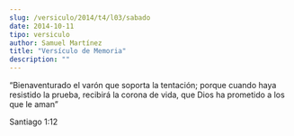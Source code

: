 ```yaml
---
slug: /versiculo/2014/t4/l03/sabado
date: 2014-10-11
tipo: versiculo
author: Samuel Martínez
title: "Versículo de Memoria"
description: ""
---
```


“Bienaventurado el varón que soporta la tentación; porque cuando haya resistido la prueba, recibirá la corona de vida, que Dios ha prometido a los que le aman”

Santiago 1:12
